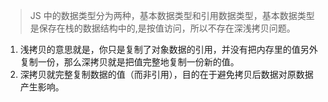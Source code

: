 > JS 中的数据类型分为两种，基本数据类型和引用数据类型，基本数据类型是保存在栈的数据结构中的,是按值访问，所以不存在深浅拷贝问题。

1. 浅拷贝的意思就是，你只是复制了对象数据的引用，并没有把内存里的值另外复制一份，那么深拷贝就是把值完整地复制一份新的值。
2. 深拷贝就完整复制数据的值（而非引用），目的在于避免拷贝后数据对原数据产生影响。